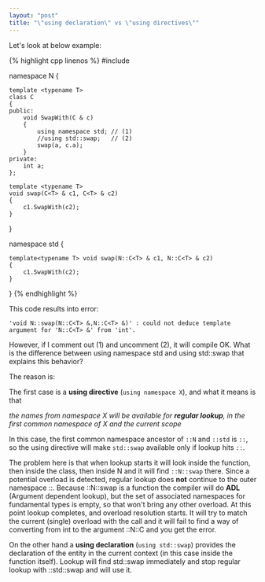```yaml
---
layout: "post"
title: "\"using declaration\" vs \"using directives\""
---
```


<!--excerpt-->

Let's look at below example:

{% highlight cpp linenos %}
#include <algorithm>

namespace N
{

    template <typename T>
    class C
    {
    public:
        void SwapWith(C & c)
        {
            using namespace std; // (1)
            //using std::swap;   // (2)
            swap(a, c.a);
        }
    private:
        int a;
    };

    template <typename T>
    void swap(C<T> & c1, C<T> & c2)
    {
        c1.SwapWith(c2);
    }

}

namespace std
{

    template<typename T> void swap(N::C<T> & c1, N::C<T> & c2)
    {
        c1.SwapWith(c2);
    }

}
{% endhighlight %}

This code results into error:

    'void N::swap(N::C<T> &,N::C<T> &)' : could not deduce template argument for 'N::C<T> &' from 'int'.

However, if I comment out (1) and uncomment (2), it will compile OK. What is the difference between using namespace std and using std::swap that explains this behavior?

The reason is:

The first case is a __using directive__ (`using namespace X`), and what it means is that 

  _the names from namespace X will be available for __regular lookup__, in the first common namespace of X and the current scope_

In this case, the first common namespace ancestor of `::N` and `::std` is `::`, so the using directive will make `std::swap` available only if lookup hits `::`.

The problem here is that when lookup starts it will look inside the function, then inside the class, then inside N and it will find `::N::swap` there. Since a potential overload is detected, regular lookup does **not** continue to the outer namespace ::. Because ::N::swap is a function the compiler will do __ADL__ (Argument dependent lookup), but the set of associated namespaces for fundamental types is empty, so that won't bring any other overload. At this point lookup completes, and overload resolution starts. It will try to match the current (single) overload with the call and it will fail to find a way of converting from int to the argument ::N::C and you get the error.

On the other hand a __using declaration__ (`using std::swap`) provides the declaration of the entity in the current context (in this case inside the function itself). Lookup will find std::swap immediately and stop regular lookup with ::std::swap and will use it.

